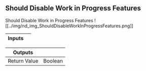 ## Should Disable Work in Progress Features
Should Disable Work in Progress Features
![[../img/nd_img_ShouldDisableWorkInProgressFeatures.png]]

|Inputs||
|--|--|

|Outputs||
|--|--|
| Return Value | Boolean |
